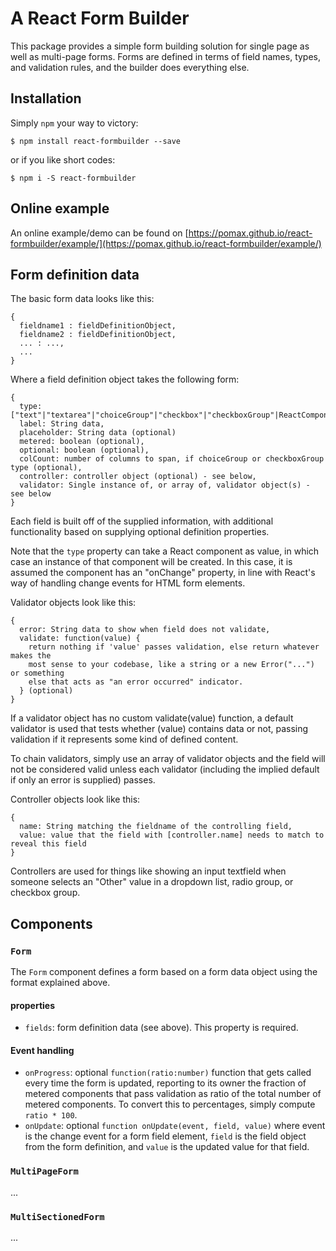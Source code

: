 # A React Form Builder

This package provides a simple form building solution for single page as well as multi-page forms. Forms are defined in terms of field names, types, and validation rules, and the builder does everything else.

## Installation

Simply `npm` your way to victory:

```
$ npm install react-formbuilder --save
```

or if you like short codes:

```
$ npm i -S react-formbuilder
```

## Online example

An online example/demo can be found on [https://pomax.github.io/react-formbuilder/example/](https://pomax.github.io/react-formbuilder/example/)

## Form definition data

The basic form data looks like this:

```
{
  fieldname1 : fieldDefinitionObject,
  fieldname2 : fieldDefinitionObject,
  ... : ...,
  ...
}
```

Where a field definition object takes the following form:

```
{
  type: ["text"|"textarea"|"choiceGroup"|"checkbox"|"checkboxGroup"|ReactComponentClass],
  label: String data,
  placeholder: String data (optional)
  metered: boolean (optional),
  optional: boolean (optional),
  colCount: number of columns to span, if choiceGroup or checkboxGroup type (optional),
  controller: controller object (optional) - see below,
  validator: Single instance of, or array of, validator object(s) - see below
}
```

Each field is built off of the supplied information, with additional functionality based on supplying optional definition properties.

Note that the `type` property can take a React component as value, in which case an instance of that component will be created. In this case, it is assumed the component has an "onChange" property, in line with React's way of handling change events for HTML form elements.

Validator objects look like this:

```
{
  error: String data to show when field does not validate,
  validate: function(value) {
    return nothing if 'value' passes validation, else return whatever makes the
    most sense to your codebase, like a string or a new Error("...") or something
    else that acts as "an error occurred" indicator.
  } (optional)
}
```

If a validator object has no custom validate(value) function, a default validator is used that tests whether (value) contains data or not, passing validation if it represents some kind of defined content.

To chain validators, simply use an array of validator objects and the field will not be considered valid unless each validator (including the implied default if only an error is supplied) passes.

Controller objects look like this:

```
{
  name: String matching the fieldname of the controlling field,
  value: value that the field with [controller.name] needs to match to reveal this field
}
```

Controllers are used for things like showing an input textfield when someone selects an "Other" value in a dropdown list, radio group, or checkbox group.

## Components

### `Form`

The `Form` component defines a form based on a form data object using the format explained above.

#### properties

- `fields`: form definition data (see above). This property is required.

#### Event handling
 
- `onProgress`: optional `function(ratio:number)` function that gets called every time the form is updated, reporting to its owner the fraction of metered components that pass validation as ratio of the total number of metered components. To convert this to percentages, simply compute `ratio * 100`.
- `onUpdate`: optional `function onUpdate(event, field, value)` where event is the change event for a form field element, `field` is the field object from the form definition, and `value` is the updated value for that field.


### `MultiPageForm`

...

### `MultiSectionedForm`

...
